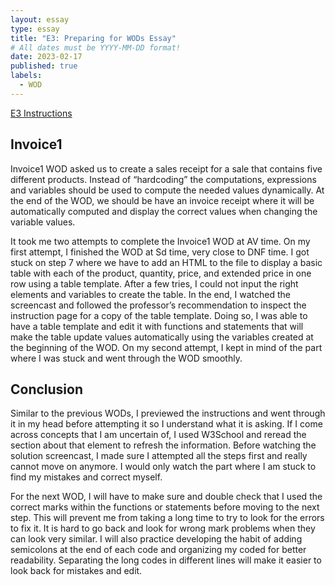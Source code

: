 ```yaml
---
layout: essay
type: essay
title: "E3: Preparing for WODs Essay"
# All dates must be YYYY-MM-DD format!
date: 2023-02-17
published: true
labels:
  - WOD
---
```


<a href="https://dport96.github.io/ITM352/morea/060.expressions-operators/experience-preparing-for-WOD.html">E3 Instructions</a>

## Invoice1 
Invoice1 WOD asked us to create a sales receipt for a sale that contains five different products. Instead of “hardcoding” the computations, expressions and variables should be used to compute the needed values dynamically. At the end of the WOD, we should be have an invoice receipt where it will be automatically computed and display the correct values when changing the variable values.

It took me two attempts to complete the Invoice1 WOD at AV time. On my first attempt, I finished the WOD at Sd time, very close to DNF time. I got stuck on step 7 where we have to add an HTML to the file to display a basic table with each of the product, quantity, price, and extended price in one row using a table template. After a few tries, I could not input the right elements and variables to create the table. In the end, I watched the screencast and followed the professor’s recommendation to inspect the instruction page for a copy of the table template. Doing so, I was able to have a table template and edit it with functions and statements that will make the table update values automatically using the variables created at the beginning of the WOD. On my second attempt, I kept in mind of the part where I was stuck and went through the WOD smoothly. 

## Conclusion
Similar to the previous WODs, I previewed the instructions and went through it in my head before attempting it so I understand what it is asking. If I come across concepts that I am uncertain of, I used W3School and reread the section about that element to refresh the information. Before watching the solution screencast, I made sure I attempted all the steps first and really cannot move on anymore. I would only watch the part where I am stuck to find my mistakes and correct myself. 

For the next WOD, I will have to make sure and double check that I used the correct marks within the functions or statements before moving to the next step. This will prevent me from taking a long time to try to look for the errors to fix it. It is hard to go back and look for wrong mark problems when they can look very similar. I will also practice developing the habit of adding semicolons at the end of each code and organizing my coded for better readability. Separating the long codes in different lines will make it easier to look back for mistakes and edit.  
 
